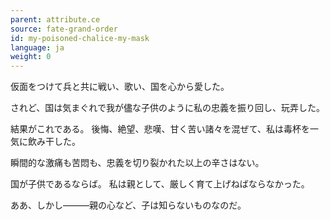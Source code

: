 ```yaml
---
parent: attribute.ce
source: fate-grand-order
id: my-poisoned-chalice-my-mask
language: ja
weight: 0
---
```


仮面をつけて兵と共に戦い、歌い、国を心から愛した。

されど、国は気まぐれで我が儘な子供のように私の忠義を振り回し、玩弄した。

結果がこれである。
後悔、絶望、悲嘆、甘く苦い諸々を混ぜて、私は毒杯を一気に飲み干した。

瞬間的な激痛も苦悶も、忠義を切り裂かれた以上の辛さはない。

国が子供であるならば。
私は親として、厳しく育て上げねばならなかった。

ああ、しかし―――親の心など、子は知らないものなのだ。
